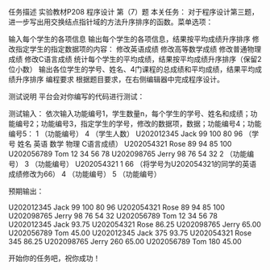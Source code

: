 任务描述
实验教材P208 程序设计 第（7）题
本关任务：
对于程序设计第三题，进一步写出用交换结点指针域的方法升序排序的函数。菜单选项：

输入每个学生的各项信息
输出每个学生的各项信息，结果按平均成绩升序排序
修改指定学生的指定数据项的内容：
修改英语成绩
修改高等数学成绩
修改普通物理成绩
修改C语言成绩
统计每个学生的平均成绩，结果按平均成绩升序排序（保留2位小数）
输出各位学生的学号、姓名、4门课程的总成绩和平均成绩，结果平均成绩升序排序
编程要求
根据题目要求，在右侧编辑器中完成程序设计。

测试说明
平台会对你编写的代码进行测试：

测试输入：
依次输入功能编号1，学生数量n，每个学生的学号、姓名和成绩；功能编号2；功能编号3，指定学生的学号，修改的数据项，数据；功能编号4；功能编号5：
1    （功能编号）
4    （学生人数）
U202012345 Jack 99 100 80 96    （学号 姓名 英语 数学 物理 C语言成绩）
U202054321 Rose 89 94 85 100
U202056789 Tom 12 34 56 78
U202098765 Jerry 98 76 54 32
2    （功能编号）
3    （功能编号）
U202054321 1 66    （将学号为U202054321的同学的英语成绩修改为66）
4    （功能编号）
5    （功能编号）

预期输出：

U202012345 Jack 99 100 80 96
U202054321 Rose 89 94 85 100
U202098765 Jerry 98 76 54 32
U202056789 Tom 12 34 56 78
U202012345 Jack 93.75
U202054321 Rose 86.25
U202098765 Jerry 65.00
U202056789 Tom 45.00
U202012345 Jack 375 93.75
U202054321 Rose 345 86.25
U202098765 Jerry 260 65.00
U202056789 Tom 180 45.00

开始你的任务吧，祝你成功！